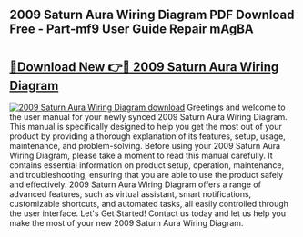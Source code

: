 ## 2009 Saturn Aura Wiring Diagram PDF Download Free - Part-mf9 User Guide Repair mAgBA

# <h2><a href="http://dfkxmc.blite.top/?on=2009+Saturn+Aura+Wiring+Diagram">🔗Download New 👉🔴 2009 Saturn Aura Wiring Diagram</a></h2>

[![2009 Saturn Aura Wiring Diagram download](https://i.imgur.com/lujVjoI.png)](http://dfkxmc.blite.top/?on=2009+Saturn+Aura+Wiring+Diagram)
Greetings and welcome to the user manual for your newly synced 2009 Saturn Aura Wiring Diagram. This manual is specifically designed to help you get the most out of your product by providing a thorough explanation of its features, setup, usage, maintenance, and problem-solving. Before using your 2009 Saturn Aura Wiring Diagram, please take a moment to read this manual carefully. It contains essential information on product setup, operation, maintenance, and troubleshooting, ensuring that you are able to use the product safely and effectively. 2009 Saturn Aura Wiring Diagram offers a range of advanced features, such as virtual assistant, smart notifications, customizable shortcuts, and automated tasks, all easily controlled through the user interface. Let's Get Started! Contact us today and let us help you make the most of your new 2009 Saturn Aura Wiring Diagram.
